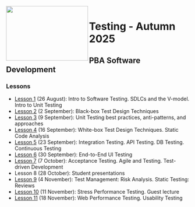 <img src="https://github.com/user-attachments/assets/30687bf2-ae01-4097-a112-48c9f7c7fa47" width="225" height="150" align="left" style="z-index: 999;">

# Testing - Autumn 2025
## PBA Software Development

### Lessons

- [Lesson 1](https://github.com/arturomorarioja-kea/SD_Testing_E25/blob/main/Lesson01/README.md) (26 August): Intro to Software Testing. SDLCs and the V-model. Intro to Unit Testing
- [Lesson 2](https://github.com/arturomorarioja-kea/SD_Testing_E25/blob/main/Lesson02/README.md) (2 September): Black-box Test Design Techniques
- [Lesson 3](https://github.com/arturomorarioja-kea/SD_Testing_E25/blob/main/Lesson03/README.md) (9 September): Unit Testing best practices, anti-patterns, and approaches
- [Lesson 4](https://github.com/arturomorarioja-kea/SD_Testing_E25/blob/main/Lesson04/README.md) (16 September): White-box Test Design Techniques. Static Code Analysis
- [Lesson 5](https://github.com/arturomorarioja-kea/SD_Testing_E25/blob/main/Lesson05/README.md) (23 September): Integration Testing. API Testing. DB Testing. Continuous Testing
- [Lesson 6](https://github.com/arturomorarioja-kea/SD_Testing_E25/blob/main/Lesson06/README.md) (30 September): End-to-End UI Testing
- [Lesson 7](https://github.com/arturomorarioja-kea/SD_Testing_E25/blob/main/Lesson07/README.md) (7 October): Acceptance Testing. Agile and Testing. Test-driven Development
- Lesson 8 (28 October): Student presentations
- [Lesson 9](https://github.com/arturomorarioja-kea/SD_Testing_E25/blob/main/Lesson09/README.md) (4 November): Test Management: Risk Analysis. Static Testing: Reviews
- [Lesson 10](https://github.com/arturomorarioja-kea/SD_Testing_E25/blob/main/Lesson10/README.md) (11 November): Stress Performance Testing. Guest lecture
- [Lesson 11](https://github.com/arturomorarioja-kea/SD_Testing_E25/blob/main/Lesson11/README.md) (18 November): Web Performance Testing. Usability Testing
